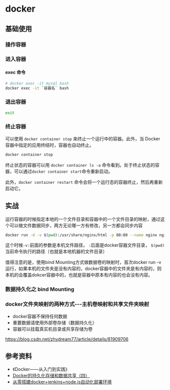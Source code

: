 # docker 

## 基础使用

### 操作容器

### 进入容器

#### exec 命令

```bash
# docker exec -it mysql bash
docker exec -it `容器名` bash
```

### 退出容器

```bash
exit
```

### 终止容器

可以使用 `docker container stop` 来终止一个运行中的容器。此外，当 Docker 容器中指定的应用终结时，容器也自动终止。
```bash
docker container stop
```

终止状态的容器可以用 `docker container ls -a` 命令看到。处于终止状态的容器，可以通过`docker container start`命令重新启动。

此外，`docker container restart` 命令会将一个运行态的容器终止，然后再重新启动它。

## 实战

运行容器的时候指定本地的一个文件目录和容器中的一个文件目录的映射，通过这个可以做文件数据同步，两方无论哪一方有修改，另一方都会同步内容
```bash
docker run -d -v $(pwd):/usr/share/nginx/html -p 80:80 --name nginx nginx
```

这个时候`-v:`前面的参数是本机文件路径， `:`后面是docker容器文件目录， `$(pwd)`当前命令执行的路径（也就是本地机器的文件目录）

值得注意的是，使用bind Mounting方式做数据卷的映射时，首次docker run -v 运行，如果本机的文件夹是没有内容的，docker容器中的文件夹是有内容的，则本机的会覆盖dokcer容器中的，也就是容器中原本有内容的也会没有内容。

### 数据持久化之 bind Mounting

### docker文件夹映射的两种方式---主机卷映射和共享文件夹映射

- docker容器不保持任何数据
- 重要数据请使用外部卷存储（数据持久化）
- 容器可以挂载真实机目录或共享存储为卷

https://blog.csdn.net/zhydream77/article/details/81909706

## 参考资料

- 《Docker——从入门到实践》
- [Docker的持久化存储和数据共享（四）](https://juejin.im/post/5b6d4439f265da0f800e0d5a#heading-2)
- [从零搭建docker+jenkins+node.js自动化部署环境](https://juejin.im/post/5b8ddb70e51d45389153f288#heading-7)